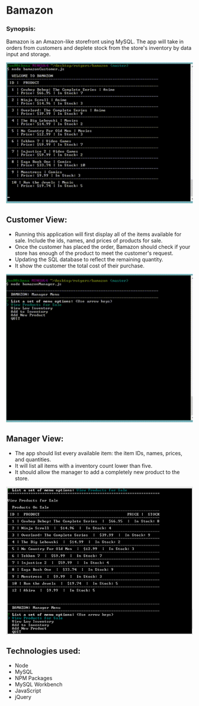 # Bamazon
### Synopsis:
Bamazon is an Amazon-like storefront using MySQL. The app will take in orders from customers and deplete stock from the store's inventory by data input and storage.

![Bamazon](/assets/jsbamazon.gif "Customer View")

## Customer View:

+ Running this application will first display all of the items available for sale. Include the ids, names, and prices of products for sale.
+ Once the customer has placed the order, Bamazon should check if your store has enough of the product to meet the customer's request.
+ Updating the SQL database to reflect the remaining quantity.
+ It show the customer the total cost of their purchase.

![Bamazon](/assets/jsbamazonb.gif "Manager View")

## Manager View:

+  The app should list every available item: the item IDs, names, prices, and quantities.
+  It will list all items with a inventory count lower than five.
+  It should allow the manager to add a completely new product to the store.

![Bamazon](/assets/JSbamazonc.png "Manager View")

## Technologies used:
+ Node
+ MySQL
+ NPM Packages
+ MySQL Workbench
+ JavaScript
+ jQuery